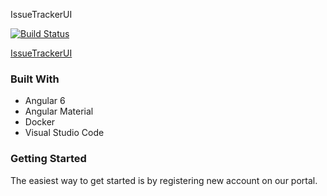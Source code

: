 IssueTrackerUI

[![Build Status](https://dev.azure.com/placidarebello12/placidarebello12/_apis/build/status/PlacidaRebello.IssueTrackerUI?branchName=Placida%2FIssueTrackerUI)](https://dev.azure.com/placidarebello12/placidarebello12/_build/latest?definitionId=2&branchName=Placida%2FIssueTrackerUI)

<a href="https://devissuetrackerui.azurewebsites.net/swagger/index.html">IssueTrackerUI</a>

### Built With
* Angular 6
* Angular Material
* Docker
* Visual Studio Code

### Getting Started
 The easiest way to get started is by registering new account on our portal.
